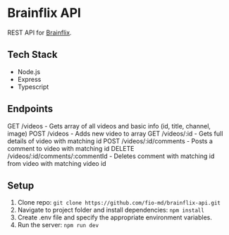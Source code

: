 # Brainflix API

REST API for [Brainflix](https://github.com/fio-md/brainflix). 

## Tech Stack

- Node.js
- Express
- Typescript

## Endpoints

GET /videos - Gets array of all videos and basic info (id, title, channel, image)
POST /videos - Adds new video to array
GET /videos/:id - Gets full details of video with matching id
POST /videos/:id/comments - Posts a comment to video with matching id
DELETE /videos/:id/comments/:commentId - Deletes comment with matching id from video with matching video id

## Setup

1. Clone repo: `git clone https://github.com/fio-md/brainflix-api.git`
2. Navigate to project folder and install dependencies: `npm install`
3. Create .env file and specify the appropriate environment variables. 
4. Run the server: `npm run dev`
